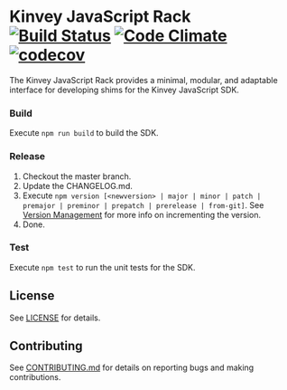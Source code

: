 # Kinvey JavaScript Rack [![Build Status](https://travis-ci.org/Kinvey/javascript-rack.svg?branch=master)](https://travis-ci.org/Kinvey/javascript-rack) [![Code Climate](https://codeclimate.com/github/Kinvey/javascript-rack/badges/gpa.svg)](https://codeclimate.com/github/Kinvey/javascript-rack) [![codecov](https://codecov.io/gh/Kinvey/javascript-rack/branch/master/graph/badge.svg)](https://codecov.io/gh/Kinvey/javascript-rack)
The Kinvey JavaScript Rack provides a minimal, modular, and adaptable interface for developing shims for the Kinvey JavaScript SDK.

### Build
Execute `npm run build` to build the SDK.

### Release
1. Checkout the master branch.
2. Update the CHANGELOG.md.
3. Execute `npm version [<newversion> | major | minor | patch | premajor | preminor | prepatch | prerelease | from-git]`. See [Version Management](#version-management) for more info on incrementing the version.
4. Done.

### Test
Execute `npm test` to run the unit tests for the SDK.

## License
See [LICENSE](LICENSE) for details.

## Contributing
See [CONTRIBUTING.md](CONTRIBUTING.md) for details on reporting bugs and making contributions.
